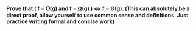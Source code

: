#### Prove that ( f = 𝛰(g) and f = Ω(g) ) ⇔ f = Θ(g). (This can absolutely be a direct proof, allow yourself to use common sense and definitions. Just practice writing formal and concise work)


